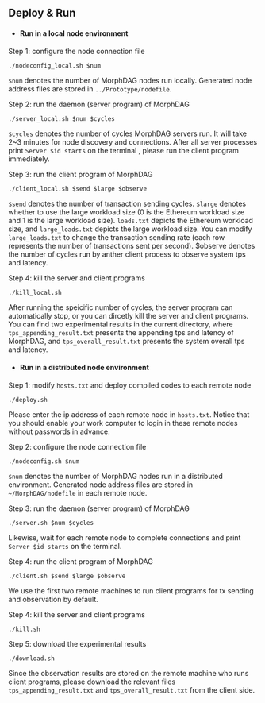 ## Deploy & Run

- #### Run in a local node environment

Step 1: configure the node connection file

```
./nodeconfig_local.sh $num
```

`$num` denotes the number of MorphDAG nodes run locally. Generated node address files are stored in `../Prototype/nodefile`.

Step 2: run the daemon (server program) of MorphDAG

```
./server_local.sh $num $cycles
```

`$cycles` denotes the number of cycles MorphDAG servers run. It will take 2~3 minutes for node discovery and connections. After all server processes print `Server $id starts` on the terminal , please run the client program immediately.

Step 3: run the client program of MorphDAG

```
./client_local.sh $send $large $observe
```

`$send` denotes the number of transaction sending cycles. `$large` denotes whether to use the large workload size (0 is the Ethereum workload size and 1 is the large workload size). `loads.txt` depicts the Ethereum workload size, and `large_loads.txt` depicts the large workload size. You can modify `large_loads.txt` to change the transaction sending rate (each row represents the number of transactions sent per second). $observe denotes the number of cycles run by anther client process to observe system tps and latency.

Step 4: kill the server and client programs

```
./kill_local.sh
```

After running the speicific number of cycles, the server program can automatically stop, or you can dircetly kill the server and client programs. You can find two experimental results in the current directory, where `tps_appending_result.txt` presents the appending tps and latency of MorphDAG, and `tps_overall_result.txt`  presents the system overall tps and latency.

- #### Run in a distributed node environment

Step 1: modify `hosts.txt` and deploy compiled codes to each remote node

```
./deploy.sh
```

Please enter the ip address of each remote node in `hosts.txt`. Notice that you should enable your work computer to login in these remote nodes without passwords in advance.

Step 2: configure the node connection file

```
./nodeconfig.sh $num
```

`$num` denotes the number of MorphDAG nodes run in a distributed environment. Generated node address files are stored in `~/MorphDAG/nodefile` in each remote node.

Step 3: run the daemon (server program) of MorphDAG

```
./server.sh $num $cycles
```

Likewise, wait for each remote node to complete connections and print `Server $id starts` on the terminal.

Step 4: run the client program of MorphDAG

```
./client.sh $send $large $observe
```

We use the first two remote machines to run client programs for tx sending and observation by default.

Step 4: kill the server and client programs

```
./kill.sh
```

Step 5: download the experimental results

```
./download.sh
```

Since the observation results are stored on the remote machine who runs client programs, please download the relevant files `tps_appending_result.txt` and `tps_overall_result.txt` from the client side.